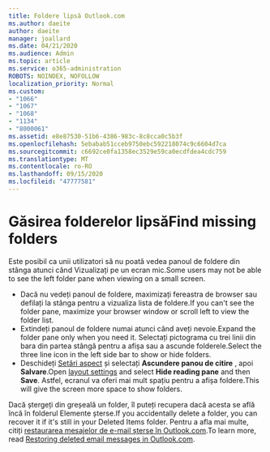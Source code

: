 ```yaml
---
title: Foldere lipsă Outlook.com
ms.author: daeite
author: daeite
manager: joallard
ms.date: 04/21/2020
ms.audience: Admin
ms.topic: article
ms.service: o365-administration
ROBOTS: NOINDEX, NOFOLLOW
localization_priority: Normal
ms.custom:
- "1066"
- "1067"
- "1068"
- "1134"
- "8000061"
ms.assetid: e8e87530-51b6-4386-983c-8c8cca0c5b3f
ms.openlocfilehash: 5ebabab51cceb9750ebc592218074c9c6604d7ca
ms.sourcegitcommit: c6692ce0fa1358ec3529e59ca0ecdfdea4cdc759
ms.translationtype: MT
ms.contentlocale: ro-RO
ms.lasthandoff: 09/15/2020
ms.locfileid: "47777581"
---
```

# <a name="find-missing-folders"></a><span data-ttu-id="5a0f2-102">Găsirea folderelor lipsă</span><span class="sxs-lookup"><span data-stu-id="5a0f2-102">Find missing folders</span></span>

<span data-ttu-id="5a0f2-103">Este posibil ca unii utilizatori să nu poată vedea panoul de foldere din stânga atunci când Vizualizați pe un ecran mic.</span><span class="sxs-lookup"><span data-stu-id="5a0f2-103">Some users may not be able to see the left folder pane when viewing on a small screen.</span></span>

- <span data-ttu-id="5a0f2-104">Dacă nu vedeți panoul de foldere, maximizați fereastra de browser sau defilați la stânga pentru a vizualiza lista de foldere.</span><span class="sxs-lookup"><span data-stu-id="5a0f2-104">If you can't see the folder pane, maximize your browser window or scroll left to view the folder list.</span></span>
- <span data-ttu-id="5a0f2-105">Extindeți panoul de foldere numai atunci când aveți nevoie.</span><span class="sxs-lookup"><span data-stu-id="5a0f2-105">Expand the folder pane only when you need it.</span></span> <span data-ttu-id="5a0f2-106">Selectați pictograma cu trei linii din bara din partea stângă pentru a afișa sau a ascunde folderele.</span><span class="sxs-lookup"><span data-stu-id="5a0f2-106">Select the three line icon in the left side bar to show or hide folders.</span></span>
- <span data-ttu-id="5a0f2-107">Deschideți [Setări aspect](https://outlook.live.com/mail/options/mail/layout) și selectați **Ascundere panou de citire** , apoi **Salvare**.</span><span class="sxs-lookup"><span data-stu-id="5a0f2-107">Open [layout settings](https://outlook.live.com/mail/options/mail/layout) and select **Hide reading pane** and then **Save**.</span></span> <span data-ttu-id="5a0f2-108">Astfel, ecranul va oferi mai mult spațiu pentru a afișa foldere.</span><span class="sxs-lookup"><span data-stu-id="5a0f2-108">This will give the screen more space to show folders.</span></span>

<span data-ttu-id="5a0f2-109">Dacă ștergeți din greșeală un folder, îl puteți recupera dacă acesta se află încă în folderul Elemente șterse.</span><span class="sxs-lookup"><span data-stu-id="5a0f2-109">If you accidentally delete a folder, you can recover it if it's still in your Deleted Items folder.</span></span> <span data-ttu-id="5a0f2-110">Pentru a afla mai multe, citiți [restaurarea mesajelor de e-mail șterse în Outlook.com](https://support.office.com/article/cf06ab1b-ae0b-418c-a4d9-4e895f83ed50).</span><span class="sxs-lookup"><span data-stu-id="5a0f2-110">To learn more, read [Restoring deleted email messages in Outlook.com](https://support.office.com/article/cf06ab1b-ae0b-418c-a4d9-4e895f83ed50).</span></span>
